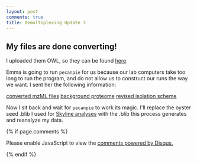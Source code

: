 ```yaml
---
layout: post
comments: true
title: Demultiplexing Update 3
---
```


## My files are done converting!

I uploaded them OWL, so they can be found [here](http://owl.fish.washington.edu/spartina/DNR_MSConvert_20170417/).

Emma is going to run `pecanpie` for us because our lab computers take too long to run the program, and do not allow us to construct our runs the way we want. I sent her the following information:

[converted mzML files](http://owl.fish.washington.edu/spartina/DNR_MSConvert_20170417/)
[background proteome](http://owl.fish.washington.edu/spartina/DNR_PECAN_Run_3_20170308/Combined-digested-edited-gigas-QC_Mass400to6000.tabular)
[revised isolation scheme](http://owl.fish.washington.edu/spartina/DNR_MSConvert_20170417/2017_January_23_envtstress_oyster_isoscheme.txt)

Now I sit back and wait for `pecanpie` to work its magic. I'll replace the oyster seed .blib I used for [Skyline analyses](https://yaaminiv.github.io/Preliminary-Data-Analysis/) with the .blib this process generates and reanalyze my data.

{% if page.comments %}

<div id="disqus_thread"></div>
<script>

/**
*  RECOMMENDED CONFIGURATION VARIABLES: EDIT AND UNCOMMENT THE SECTION BELOW TO INSERT DYNAMIC VALUES FROM YOUR PLATFORM OR CMS.
*  LEARN WHY DEFINING THESE VARIABLES IS IMPORTANT: https://disqus.com/admin/universalcode/#configuration-variables*/
/*
var disqus_config = function () {
this.page.url = PAGE_URL;  // Replace PAGE_URL with your page's canonical URL variable
this.page.identifier = PAGE_IDENTIFIER; // Replace PAGE_IDENTIFIER with your page's unique identifier variable
};
*/
(function() { // DON'T EDIT BELOW THIS LINE
var d = document, s = d.createElement('script');
s.src = 'https://the-responsible-grad-student.disqus.com/embed.js';
s.setAttribute('data-timestamp', +new Date());
(d.head || d.body).appendChild(s);
})();
</script>
<noscript>Please enable JavaScript to view the <a href="https://disqus.com/?ref_noscript">comments powered by Disqus.</a></noscript>

{% endif %}

<script id="dsq-count-scr" src="//the-responsible-grad-student.disqus.com/count.js" async></script>

